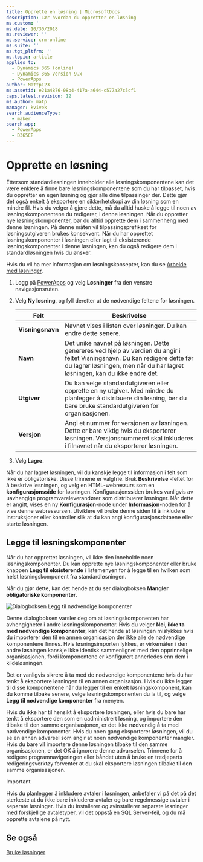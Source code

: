 ```yaml
---
title: Opprette en løsning | MicrosoftDocs
description: Lær hvordan du oppretter en løsning
ms.custom: ''
ms.date: 10/30/2018
ms.reviewer: ''
ms.service: crm-online
ms.suite: ''
ms.tgt_pltfrm: ''
ms.topic: article
applies_to:
  - Dynamics 365 (online)
  - Dynamics 365 Version 9.x
  - PowerApps
author: Mattp123
ms.assetid: e21a4876-08b4-417a-a644-c577a27c5cf1
caps.latest.revision: 12
ms.author: matp
manager: kvivek
search.audienceType:
  - maker
search.app:
  - PowerApps
  - D365CE
---
```

# <a name="create-a-solution"></a>Opprette en løsning

Ettersom standardløsningen inneholder alle løsningskomponentene kan det være enklere å finne bare løsningskomponentene som du har tilpasset, hvis du oppretter en egen løsning og gjør alle dine tilpassinger der. Dette gjør det også enkelt å eksportere en sikkerhetskopi av din løsning som en mindre fil. Hvis du velger å gjøre dette, må du alltid huske å legge til noen av løsningskomponentene du redigerer, i denne løsningen. Når du oppretter nye løsningskomponenter, bør du alltid opprette dem i sammenheng med denne løsningen. På denne måten vil tilpassingsprefikset for løsningsutgiveren brukes konsekvent. Når du har opprettet løsningskomponenter i løsningen eller lagt til eksisterende løsningskomponenter i denne løsningen, kan du også redigere dem i standardløsningen hvis du ønsker.  
  
 Hvis du vil ha mer informasjon om løsningskonsepter, kan du se [Arbeide med løsninger](solutions-overview.md).  
  
1.  Logg på [PowerApps](https://web.powerapps.com/?utm_source=padocs&utm_medium=linkinadoc&utm_campaign=referralsfromdoc) og velg **Løsninger** fra den venstre navigasjonsruten. 
  
2.  Velg **Ny løsning**, og fyll deretter ut de nødvendige feltene for løsningen.
  
    |Felt|Beskrivelse|  
    |-----------|-----------------|  
    |**Visningsnavn**|Navnet vises i listen over løsninger. Du kan endre dette senere.|  
    |**Navn**|Det unike navnet på løsningen. Dette genereres ved hjelp av verdien du angir i feltet Visningsnavn. Du kan redigere dette før du lagrer løsningen, men når du har lagret løsningen, kan du ikke endre det.|  
    |**Utgiver**|Du kan velge standardutgiveren eller opprette en ny utgiver. Med mindre du planlegger å distribuere din løsning, bør du bare bruke standardutgiveren for organisasjonen.|  
    |**Versjon**|Angi et nummer for versjonen av løsningen. Dette er bare viktig hvis du eksporterer løsningen. Versjonsnummeret skal inkluderes i filnavnet når du eksporterer løsningen.|  
  
3.  Velg **Lagre**.  
  
 Når du har lagret løsningen, vil du kanskje legge til informasjon i felt som ikke er obligatoriske. Disse trinnene er valgfrie. Bruk **Beskrivelse** -feltet for å beskrive løsningen, og velg en HTML-webressurs som en **konfigurasjonsside** for løsningen. Konfigurasjonssiden brukes vanligvis av uavhengige programvareleverandører som distribuerer løsninger. Når dette er angitt, vises en ny **Konfigurasjon**-node under **Informasjon**-noden for å vise denne webressursen. Utviklere vil bruke denne siden til å inkludere instruksjoner eller kontroller slik at du kan angi konfigurasjonsdataene eller starte løsningen.  
  
<a name="BKMK_AddSolutionComponents"></a>   

## <a name="add-solution-components"></a>Legge til løsningskomponenter  
 Når du har opprettet løsningen, vil ikke den inneholde noen løsningskomponenter. Du kan opprette nye løsningskomponenter eller bruke knappen **Legg til eksisterende** i listemenyen for å legge til en hvilken som helst løsningskomponent fra standardløsningen.  
  
 Når du gjør dette, kan det hende at du ser dialogboksen **Mangler obligatoriske komponenter**.  
   
 ![Dialogboksen Legg til nødvendige komponenter](media/crm-itpro-cust-addrequiredcomponents.PNG "Dialogboksen Legg til nødvendige komponenter")  
  
 Denne dialogboksen varsler deg om at løsningskomponenten har avhengigheter i andre løsningskomponenter. Hvis du velger **Nei, ikke ta med nødvendige komponenter**, kan det hende at løsningen mislykkes hvis du importerer den til en annen organisasjon der ikke alle de nødvendige komponentene finnes. Hvis løsningsimporten lykkes, er virkemåten i den andre løsningen kanskje ikke identisk sammenlignet med den opprinnelige organisasjonen, fordi komponentene er konfigurert annerledes enn dem i kildeløsningen.  
  
 Det er vanligvis sikrere å ta med de nødvendige komponentene hvis du har tenkt å eksportere løsningen til en annen organisasjon. Hvis du ikke legger til disse komponentene når du legger til en enkelt løsningskomponent, kan du komme tilbake senere, velge løsningskomponenten du la til, og velge **Legg til nødvendige komponenter** fra menyen.  
  
 Hvis du ikke har til hensikt å eksportere løsningen, eller hvis du bare har tenkt å eksportere den som en uadministrert løsning, og importere den tilbake til den samme organisasjonen, er det ikke nødvendig å ta med nødvendige komponenter. Hvis du noen gang eksporterer løsningen, vil du se en annen advarsel som angir at noen nødvendige komponenter mangler. Hvis du bare vil importere denne løsningen tilbake til den samme organisasjonen, er det OK å ignorere denne advarselen. Trinnene for å redigere programnavigeringen eller båndet uten å bruke en tredjeparts redigeringsverktøy forventer at du skal eksportere løsningen tilbake til den samme organisasjonen.  

> [!IMPORTANT]
>  Hvis du planlegger å inkludere avtaler i løsningen, anbefaler vi på det på det sterkeste at du ikke bare inkluderer avtaler og bare regelmessige avtaler i separate løsninger. Hvis du installerer og avinstallerer separate løsninger med forskjellige avtaletyper, vil det oppstå en SQL Server-feil, og du må opprette avtalene på nytt. 

## <a name="see-also"></a>Se også
 [Bruke løsninger](use-solution-explorer.md)

